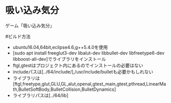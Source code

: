 # 吸い込み気分
ゲーム「吸い込み気分」

#ビルド方法
* ubuntu16.04,64bit,eclipse4.6,g++5.4.0を使用
* [sudo apt install freeglut3-dev libalut-dev libbullet-dev libfreetype6-dev libboost-all-dev]でライブラリをインストール
* ftgl,gtestはプロジェクト内にあるのでインストールの必要はない
* includeパスは[../64/include/],/usr/include/bulletも必要かもしれない
* ライブラリは[ftgl,freetype,glut,GLU,GL,alut,openal,gtest_main,gtest,pthread,LinearMath,BulletSoftBody,BulletCollision,BulletDynamics]
* ライブラリパスは[../64/lib]
